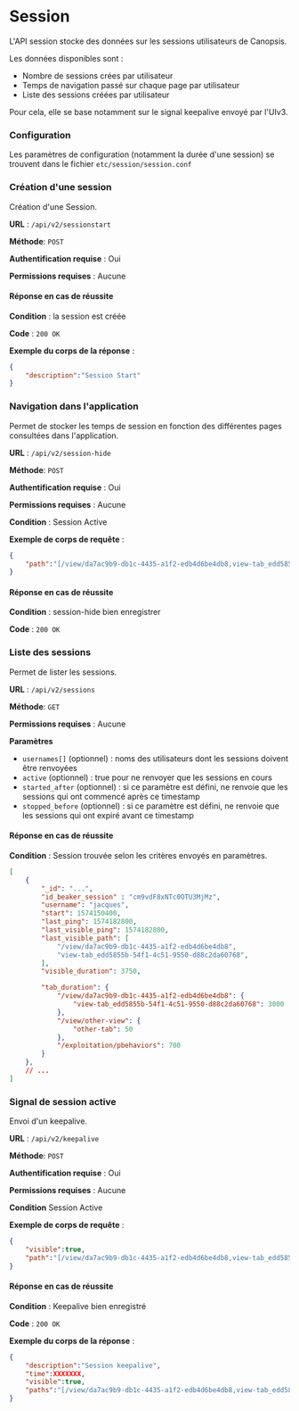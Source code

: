 # Session

L'API session stocke des données sur les sessions utilisateurs de Canopsis.

Les données disponibles sont :

- Nombre de sessions crées par utilisateur
- Temps de navigation passé sur chaque page par utilisateur
- Liste des sessions créées par utilisateur

Pour cela, elle se base notamment sur le signal keepalive envoyé par l'UIv3.


### Configuration 

Les paramètres de configuration (notamment la durée d'une session) se trouvent dans le fichier `etc/session/session.conf`

### Création d'une session

Création d'une Session.

**URL** : `/api/v2/sessionstart`

**Méthode**: `POST`

**Authentification requise** : Oui

**Permissions requises** : Aucune

#### Réponse en cas de réussite

**Condition** : la session est créée

**Code** : `200 OK`

**Exemple du corps de la réponse** :

```json
{
	"description":"Session Start"
}
```



### Navigation dans l'application

Permet de stocker les temps de session en fonction des différentes pages consultées dans l'application.

**URL** : `/api/v2/session-hide`

**Méthode**: `POST`

**Authentification requise** : Oui

**Permissions requises** : Aucune

**Condition** : Session Active

**Exemple de corps de requête** :
```json
{
    "path":"[/view/da7ac9b9-db1c-4435-a1f2-edb4d6be4db8,view-tab_edd5855b-54f1-4c51-9550-d88c2da60768]"
}
```
#### Réponse en cas de réussite

**Condition** : session-hide bien enregistrer

**Code** : `200 OK`

### Liste des sessions

Permet de lister les sessions.

**URL** : `/api/v2/sessions`

**Méthode**: `GET`

**Permissions requises** : Aucune


**Paramètres**

 - `usernames[]` (optionnel) : noms des utilisateurs dont les sessions doivent être renvoyées
 - `active` (optionnel) : true pour ne renvoyer que les sessions en cours
 - `started_after` (optionnel) : si ce paramètre est défini, ne renvoie que les sessions qui ont commencé après ce timestamp
 - `stopped_before` (optionnel) : si ce paramètre est défini, ne renvoie que les sessions qui ont expiré avant ce timestamp


#### Réponse en cas de réussite

**Condition** : Session trouvée selon les critères envoyés en paramètres. 


```json
[
    {
        "_id": "...",
        "id_beaker_session" : "cm9vdF8xNTc0OTU3MjMz",
        "username": "jacques",
        "start": 1574150400,
        "last_ping": 1574182800,
        "last_visible_ping": 1574182800,
        "last_visible_path": [
            "/view/da7ac9b9-db1c-4435-a1f2-edb4d6be4db8",
            "view-tab_edd5855b-54f1-4c51-9550-d88c2da60768",
        ],
        "visible_duration": 3750,

        "tab_duration": {
            "/view/da7ac9b9-db1c-4435-a1f2-edb4d6be4db8": {
                "view-tab_edd5855b-54f1-4c51-9550-d88c2da60768": 3000
            },
            "/view/other-view": {
                "other-tab": 50
            },
            "/exploitation/pbehaviors": 700
        }
    },
    // ...
]
```
### Signal de session active

Envoi d'un keepalive. 

**URL** : `/api/v2/keepalive`

**Méthode**: `POST`

**Authentification requise** : Oui

**Permissions requises** : Aucune

**Condition** Session Active

**Exemple de corps de requête** :
```json
{
    "visible":true,
    "path":"[/view/da7ac9b9-db1c-4435-a1f2-edb4d6be4db8,view-tab_edd5855b-54f1-4c51-9550-d88c2da60768]"
}
```
#### Réponse en cas de réussite

**Condition** : Keepalive bien enregistré

**Code** : `200 OK`

**Exemple du corps de la réponse** :

```json
{
	"description":"Session keepalive",
    "time":XXXXXXX,
    "visible":true,
    "paths":"[/view/da7ac9b9-db1c-4435-a1f2-edb4d6be4db8,view-tab_edd5855b-54f1-4c51-9550-d88c2da60768]"
}
```
